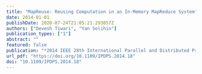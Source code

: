 ```yaml
---
title: "MapReuse: Reusing Computation in an In-Memory MapReduce System"
date: 2014-01-01
publishDate: 2020-07-24T21:05:21.293057Z
authors: ["Devesh Tiwari", "Yan Solihin"]
publication_types: ["1"]
abstract: ""
featured: false
publication: "*2014 IEEE 28th International Parallel and Distributed Processing Symposium, Phoenix, AZ, USA, May 19-23, 2014*"
url_pdf: "https://doi.org/10.1109/IPDPS.2014.18"
doi: "10.1109/IPDPS.2014.18"
---
```


